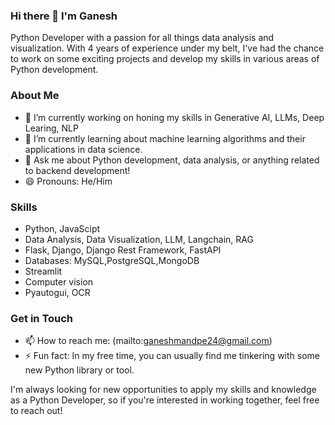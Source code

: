 ### Hi there 👋 I'm Ganesh

Python Developer with a passion for all things data analysis and visualization.
With 4 years of experience under my belt, I've had the chance to work on some exciting projects and develop my skills in various areas of Python development.

### About Me
- 🔭 I’m currently working on honing my skills in Generative AI, LLMs, Deep Learing, NLP
- 🌱 I’m currently learning about machine learning algorithms and their applications in data science.
- 💬 Ask me about Python development, data analysis, or anything related to backend development!
- 😄 Pronouns: He/Him

### Skills
- Python, JavaScipt
- Data Analysis, Data Visualization, LLM, Langchain, RAG
- Flask, Django, Django Rest Framework, FastAPI
- Databases: MySQL,PostgreSQL,MongoDB
- Streamlit
- Computer vision
- Pyautogui, OCR

### Get in Touch
- 📫 How to reach me: (mailto:ganeshmandpe24@gmail.com)
- ⚡ Fun fact: In my free time, you can usually find me tinkering with some new Python library or tool.

I'm always looking for new opportunities to apply my skills and knowledge as a Python Developer, so if you're interested in working together, feel free to reach out!
